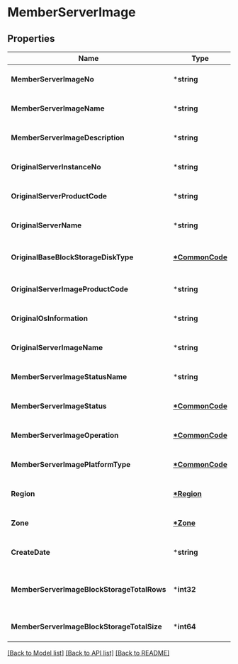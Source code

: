 # MemberServerImage

## Properties
Name | Type | Description | Notes
------------ | ------------- | ------------- | -------------
**MemberServerImageNo** | ***string** | 회원서버이미지번호 | [optional] [default to null]
**MemberServerImageName** | ***string** | 회원서버이미지명 | [optional] [default to null]
**MemberServerImageDescription** | ***string** | 회원서버이미지설명 | [optional] [default to null]
**OriginalServerInstanceNo** | ***string** | 원본서버인스턴스번호 | [optional] [default to null]
**OriginalServerProductCode** | ***string** | 원본서버상품코드 | [optional] [default to null]
**OriginalServerName** | ***string** | 원본서버명 | [optional] [default to null]
**OriginalBaseBlockStorageDiskType** | **[*CommonCode](CommonCode.md)** | 원본서버기본블록스토리지디스크유형 | [optional] [default to null]
**OriginalServerImageProductCode** | ***string** | 원본서버이미지상품코드 | [optional] [default to null]
**OriginalOsInformation** | ***string** | 원본OS정보 | [optional] [default to null]
**OriginalServerImageName** | ***string** | 원본서버이미지명 | [optional] [default to null]
**MemberServerImageStatusName** | ***string** | 원본서버이미지상태명 | [optional] [default to null]
**MemberServerImageStatus** | **[*CommonCode](CommonCode.md)** | 원본서버이미지상태 | [optional] [default to null]
**MemberServerImageOperation** | **[*CommonCode](CommonCode.md)** | 원본서버이미지OP | [optional] [default to null]
**MemberServerImagePlatformType** | **[*CommonCode](CommonCode.md)** | 회원서버이미지플랫폼구분 | [optional] [default to null]
**Region** | **[*Region](Region.md)** | 리전 | [optional] [default to null]
**Zone** | **[*Zone](Zone.md)** | ZONE | [optional] [default to null]
**CreateDate** | ***string** | 생성일시 | [optional] [default to null]
**MemberServerImageBlockStorageTotalRows** | ***int32** | 회원서버이미지블록스토리지인스턴스총 개수 | [optional] [default to null]
**MemberServerImageBlockStorageTotalSize** | ***int64** | 회원서버이미지총사이즈 | [optional] [default to null]

[[Back to Model list]](../README.md#documentation-for-models) [[Back to API list]](../README.md#documentation-for-api-endpoints) [[Back to README]](../README.md)


